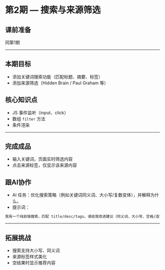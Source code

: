 # 第2期 — 搜索与来源筛选

## 课前准备
同第1期

---

## 本期目标
- 添加关键词搜索功能（匹配标题、摘要、标签）
- 添加来源筛选（Hidden Brain / Paul Graham 等）

## 核心知识点
- JS 事件监听（input、click）
- 数组 `filter` 方法
- 条件渲染

---

## 完成成品
- 输入关键词，页面实时筛选内容
- 点击来源标签，仅显示该来源内容

## 跟AI协作
- AI 任务：优化搜索策略（例如关键词同义词、大小写/复数变体），并解释为什么。
- 提示词：
```md
我有一个纯前端搜索，匹配 title/desc/tags。请给我改进建议（同义词、大小写、空格/连字符），只返回可以直接替换的 JS 代码段，并解释每处改动。
```
---

## 拓展挑战
- 搜索支持大小写、同义词
- 来源标签样式美化
- 空结果时显示推荐内容

